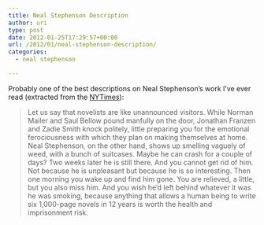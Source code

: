 ```yaml
---
title: Neal Stephenson Description
author: uri
type: post
date: 2012-01-25T17:29:57+00:00
url: /2012/01/neal-stephenson-description/
categories:
  - neal stephenson

---
```

Probably one of the best descriptions on Neal Stephenson&#8217;s work I&#8217;ve ever read (extracted from the [NYTimes][1]):

> Let us say that novelists are like unannounced visitors. While Norman Mailer and Saul Bellow pound manfully on the door, Jonathan Franzen and Zadie Smith knock politely, little preparing you for the emotional ferociousness with which they plan on making themselves at home. Neal Stephenson, on the other hand, shows up smelling vaguely of weed, with a bunch of suitcases. Maybe he can crash for a couple of days? Two weeks later he is still there. And you cannot get rid of him. Not because he is unpleasant but because he is so interesting. Then one morning you wake up and find him gone. You are relieved, a little, but you also miss him. And you wish he’d left behind whatever it was he was smoking, because anything that allows a human being to write six 1,000-page novels in 12 years is worth the health and imprisonment risk.

 [1]: https://www.nytimes.com/2011/09/25/books/review/reamde-by-neal-stephenson-book-review.html